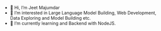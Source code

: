 - 👋 Hi, I’m Jeet Majumdar
- 👀 I’m interested in Large Language Model Building, Web Development, Data Exploring and Model Building etc.
- 🌱 I’m currently learning and Backend with NodeJS.
<!--- - 💞️ I’m looking to collaborate on ...
- 📫 How to reach me ...
- 😄 Pronouns: ...
- ⚡ Fun fact: ...

<!---
edujeetX/edujeetX is a ✨ special ✨ repository because its `README.md` (this file) appears on your GitHub profile.
You can click the Preview link to take a look at your changes.
--->
